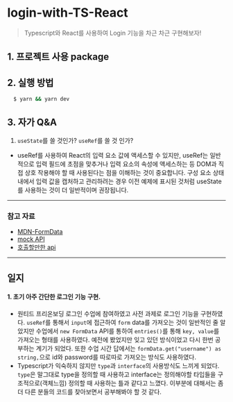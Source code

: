 # login-with-TS-React

> Typescript와 React를 사용하여 Login 기능을 차근 차근 구현해보자!

## 1. 프로젝트 사용 package

## 2. 실행 방법

```bash
  $ yarn && yarn dev
```

## 3. 자가 Q&A

1. `useState`를 쓸 것인가? `useRef`를 쓸 것 인가?

- useRef를 사용하여 React의 입력 요소 값에 액세스할 수 있지만, useRef는 일반적으로 입력 필드에 초점을 맞추거나 입력 요소의 속성에 액세스하는 등 DOM과 직접 상호 작용해야 할 때 사용된다는 점을 이해하는 것이 중요합니다. 구성 요소 상태 내에서 입력 값을 캡처하고 관리하려는 경우 이전 예제에 표시된 것처럼 useState를 사용하는 것이 더 일반적이며 권장됩니다.

---

### 참고 자료

- [MDN-FormData](https://developer.mozilla.org/en-US/docs/Web/API/FormData)
- [mock API](https://mockapi.io/)
- [호출할만한 api](https://64f732e69d775408495348ae.mockapi.io/api/v1/authmock)

---

## 일지

#### 1. 초기 아주 간단한 로그인 기능 구현.

- 원티드 프리온보딩 로그인 수업에 참여하였고 사전 과제로 로그인 기능을 구현하였다.
  `useRef`를 통해서 `input`에 접근하여 `form` data를 가져오는 것이 일반적인 줄 알았지만 수업에서 `new FormData` API를 통하여 `entries()`를 통해 `key, value`를 가져오는 형태를 사용하였다. 예전에 봤었지만 잊고 있던 방식이었고 다시 한번 공부하는 계기가 되었다. 또한 수업 시간 답에서는 `formData.get("username") as string,`으로 id와 password를 따로따로 가져오는 방식도 사용하였다.
- Typescript가 익숙하지 않지만 `type`과 `interface`의 사용방식도 느끼게 되었다. `type`은 말그대로 type을 정의할 때 사용하고 interface는 정의해야할 타입들을 구조적으로(객체느낌) 정의할 때 사용하는 틀과 같다고 느꼈다. 이부분에 대해서는 좀 더 다른 분들의 코드를 찾아보면서 공부해봐야 할 것 같다.
